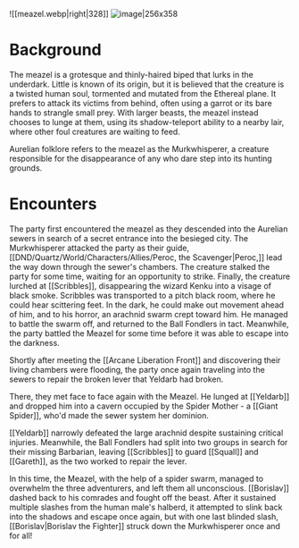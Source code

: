 ![[meazel.webp|right|328]]                                   ![image|256x358](https://cdnb.artstation.com/p/assets/images/images/066/940/283/large/nikolai-chugunov-meazel-nikolai-chugunov-textures-01.jpg)

# Background
The meazel is a grotesque and thinly-haired biped that lurks in the underdark. Little is known of its origin, but it is believed that the creature is a twisted human soul, tormented and mutated from the Ethereal plane. It prefers to attack its victims from behind, often using a garrot or its bare hands to strangle small prey. With larger beasts, the meazel instead chooses to lunge at them, using its shadow-teleport ability to a nearby lair, where other foul creatures are waiting to feed.

 Aurelian folklore refers to the meazel as the Murkwhisperer, a creature responsible for the disappearance of any who dare step into its hunting grounds. 
# Encounters
The party first encountered the meazel as they descended into the Aurelian sewers in search of a secret entrance into the besieged city. The Murkwhisperer attacked the party as their guide, [[DND/Quartz/World/Characters/Allies/Peroc, the Scavenger|Peroc,]] lead the way down through the sewer's chambers. The creature stalked the party for some time, waiting for an opportunity to strike. Finally, the creature lurched at [[Scribbles]], disappearing the wizard Kenku into a visage of black smoke. Scribbles was transported to a pitch black room, where he could hear scittering feet. In the dark, he could make out movement ahead of him, and to his horror, an arachnid swarm crept toward him. He managed to battle the swarm off, and returned to the Ball Fondlers in tact. Meanwhile, the party battled the Meazel for some time before it was able to escape into the darkness.

Shortly after meeting the [[Arcane Liberation Front]] and discovering their living chambers were flooding, the party once again traveling into the sewers to repair the broken lever that Yeldarb had broken.

There, they met face to face again with the Meazel. He lunged at [[Yeldarb]] and dropped him into a cavern occupied by the Spider Mother - a [[Giant Spider]], who'd made the sewer system her dominion.

[[Yeldarb]] narrowly defeated the large arachnid despite sustaining critical injuries. Meanwhile, the Ball Fondlers had split into two groups in search for their missing Barbarian, leaving [[Scribbles]] to guard [[Squall]] and [[Gareth]], as the two worked to repair the lever.

In this time, the Meazel, with the help of a spider swarm, managed to overwhelm the three adventurers, and left them all unconscious. [[Borislav]] dashed back to his comrades and fought off the beast. After it sustained multiple slashes from the human male's halberd, it attempted to slink back into the shadows and escape once again, but with one last blinded slash, [[Borislav|Borislav the Fighter]] struck down the Murkwhisperer once and for all!